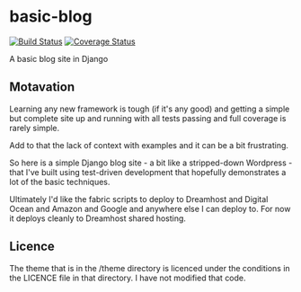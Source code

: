 # basic-blog

[![Build Status](https://travis-ci.org/tobyontour/basic-blog.svg?branch=master)](https://travis-ci.org/tobyontour/basic-blog)
[![Coverage Status](https://coveralls.io/repos/tobyontour/basic-blog/badge.svg?branch=master)](https://coveralls.io/r/tobyontour/basic-blog?branch=master)

A basic blog site in Django

## Motavation

Learning any new framework is tough (if it's any good) and getting a simple 
but complete site up and running with all tests passing and full coverage is 
rarely simple.

Add to that the lack of context with examples and it can be a bit frustrating.

So here is a simple Django blog site - a bit like a stripped-down Wordpress - 
that I've built using test-driven development that hopefully demonstrates a 
lot of the basic techniques.

Ultimately I'd like the fabric scripts to deploy to Dreamhost and Digital 
Ocean and Amazon and Google and anywhere else I can deploy to. For now it
deploys cleanly to Dreamhost shared hosting.

## Licence

The theme that is in the /theme directory is licenced under the conditions
in the LICENCE file in that directory. I have not modified that code.


